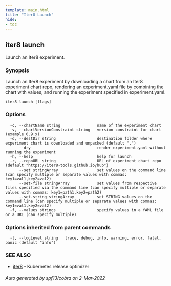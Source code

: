 ```yaml
---
template: main.html
title: "Iter8 Launch"
hide:
- toc
---
```

## iter8 launch

Launch an Iter8 experiment.

### Synopsis


Launch an Iter8 experiment by downloading a chart from an Iter8 experiment chart repo, rendering an experiment.yaml file by combining the chart with values, and running the experiment specified in experiment.yaml.


```
iter8 launch [flags]
```

### Options

```
  -c, --chartName string                name of the experiment chart
  -v, --chartVersionConstraint string   version constraint for chart (example 0.9.x)
  -d, --destDir string                  destination folder where experiment chart is downloaded and unpacked (default ".")
      --dry                             render experiment.yaml without running the experiment
  -h, --help                            help for launch
  -r, --repoURL string                  URL of experiment chart repo (default "https://iter8-tools.github.io/hub")
      --set stringArray                 set values on the command line (can specify multiple or separate values with commas: key1=val1,key2=val2)
      --set-file stringArray            set values from respective files specified via the command line (can specify multiple or separate values with commas: key1=path1,key2=path2)
      --set-string stringArray          set STRING values on the command line (can specify multiple or separate values with commas: key1=val1,key2=val2)
  -f, --values strings                  specify values in a YAML file or a URL (can specify multiple)
```

### Options inherited from parent commands

```
  -l, --logLevel string   trace, debug, info, warning, error, fatal, panic (default "info")
```

### SEE ALSO

* [iter8](iter8.md)	 - Kubernetes release optimizer

###### Auto generated by spf13/cobra on 2-Mar-2022
